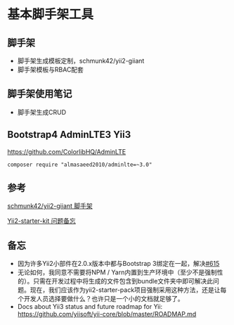 # 基本脚手架工具

## 脚手架
- 脚手架生成模板定制，schmunk42/yii2-giiant
- 脚手架模板与RBAC配套

## 脚手架使用笔记
- 脚手架生成CRUD

## Bootstrap4 AdminLTE3 Yii3
https://github.com/ColorlibHQ/AdminLTE

```
composer require "almasaeed2010/adminlte=~3.0"

```


## 参考
[schmunk42/yii2-giiant 脚手架](https://github.com/schmunk42/yii2-giiant)

[Yii2-starter-kit 问题备忘](https://github.com/calefy/bsk/wiki)


## 备忘
- 因为许多Yii2小部件在2.0.x版本中都与Bootstrap 3绑定在一起，解决[#615](https://github.com/yii2-starter-kit/yii2-starter-kit/issues/651)
- 无论如何，我同意不需要将NPM / Yarn内置到生产环境中（至少不是强制性的）。只需在开发过程中将生成的文件包含到bundle文件夹中即可解决此问题。现在，我们应该作为yii2-starter-pack项目强制采用这种方法，还是让每个开发人员选择要做什么？也许只是一个小的文档就足够了。
- Docs about Yii3 status and future roadmap for Yii: https://github.com/yiisoft/yii-core/blob/master/ROADMAP.md
